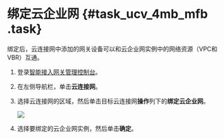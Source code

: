 # 绑定云企业网 {#task_ucv_4mb_mfb .task}

绑定后，云连接网中添加的网关设备可以和云企业网实例中的网络资源（VPC和VBR）互通。

1.  登录[智能接入网关管理控制台](https://smartag.console.aliyun.com/)。
2.  在左侧导航栏，单击**云连接网**。
3.  选择云连接网的区域，然后单击目标云连接网**操作**列下的**绑定云企业网**。 

    ![](http://static-aliyun-doc.oss-cn-hangzhou.aliyuncs.com/assets/img/23729/155616064044872_zh-CN.png)

4.  选择要绑定的云企业网实例，然后单击**确定**。

